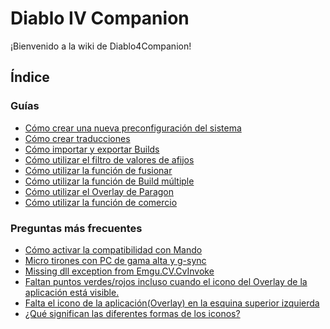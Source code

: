 # Diablo IV Companion

¡Bienvenido a la wiki de Diablo4Companion!

## Índice

### Guías

- [Cómo crear una nueva preconfiguración del sistema](https://github.com/josdemmers/Diablo4Companion/wiki/How-to-create-a-new-System-Preset-(esES))
- [Cómo crear traducciones](https://github.com/josdemmers/Diablo4Companion/wiki/How-to-create-translations-(esES))
- [Cómo importar y exportar Builds](https://github.com/josdemmers/Diablo4Companion/wiki/How-to-import-and-export-builds-(esES))
- [Cómo utilizar el filtro de valores de afijos](https://github.com/josdemmers/Diablo4Companion/wiki/How-to-use-the-affix-value-filter-(esES))
- [Cómo utilizar la función de fusionar](https://github.com/josdemmers/Diablo4Companion/wiki/How-to-use-the-merge-feature-(esES))
- [Cómo utilizar la función de Build múltiple](https://github.com/josdemmers/Diablo4Companion/wiki/How-to-use-the-multi-build-feature-(esES))
- [Cómo utilizar el Overlay de Paragon](https://github.com/josdemmers/Diablo4Companion/wiki/How-to-use-the-paragon-overlay-(esES))
- [Cómo utilizar la función de comercio](https://github.com/josdemmers/Diablo4Companion/wiki/How-to-use-the-trading-feature-(esES))

### Preguntas más frecuentes

- [Cómo activar la compatibilidad con Mando](https://github.com/josdemmers/Diablo4Companion/wiki/Frequently-asked-questions-(esES)#c%C3%B3mo-activar-la-compatibilidad-con-mando)
- [Micro tirones con PC de gama alta y g-sync](https://github.com/josdemmers/Diablo4Companion/wiki/Frequently-asked-questions-(esES)#micro-tirones-con-pc-de-gama-alta-y-g-sync)
- [Missing dll exception from Emgu.CV.CvInvoke](https://github.com/josdemmers/Diablo4Companion/wiki/Frequently-asked-questions-(esES)#missing-dll-exception-from-emgucvcvinvoke)
- [Faltan puntos verdes/rojos incluso cuando el icono del Overlay de la aplicación está visible.](https://github.com/josdemmers/Diablo4Companion/wiki/Frequently-asked-questions-(esES)#faltan-puntos-verdesrojos-incluso-cuando-el-icono-overlay-de-la-aplicaci%C3%B3n-est%C3%A1-visible)
- [Falta el icono de la aplicación(Overlay) en la esquina superior izquierda](https://github.com/josdemmers/Diablo4Companion/wiki/Frequently-asked-questions-(esES)#falta-el-icono-de-la-aplicaci%C3%B3noverlay-en-la-esquina-superior-izquierda)
- [¿Qué significan las diferentes formas de los iconos?](https://github.com/josdemmers/Diablo4Companion/wiki/Frequently-asked-questions-(esES)#qu%C3%A9-significan-las-diferentes-formas-de-los-iconos)
